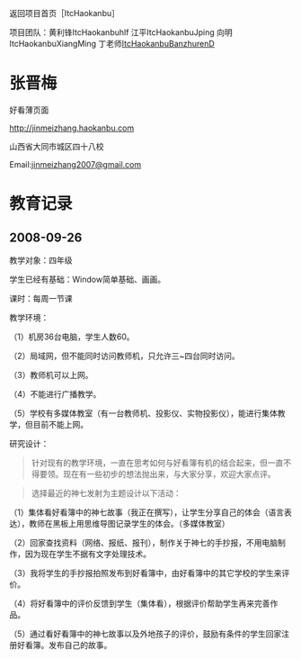 返回项目首页［ItcHaokanbu］

项目团队：黄利锋ItcHaokanbuhlf  江平ItcHaokanbuJping  向明ItcHaokanbuXiangMing  丁老师[ItcHaokanbuBanzhurenD](ItcHaokanbuBanzhurenD.md)

# 张晋梅 #

好看薄页面

http://jinmeizhang.haokanbu.com

山西省大同市城区四十八校

Email:jinmeizhang2007@gmail.com

# 教育记录 #

## 2008-09-26 ##

教学对象：四年级

学生已经有基础：Window简单基础、画画。

课时：每周一节课

教学环境：

（1）机房36台电脑，学生人数60。

（2）局域网，但不能同时访问教师机，只允许三~四台同时访问。

（3）教师机可以上网。

（4）不能进行广播教学。

（5）学校有多媒体教室（有一台教师机、投影仪、实物投影仪），能进行集体教学，但目前不能上网。

研究设计：

> 针对现有的教学环境，一直在思考如何与好看簿有机的结合起来，但一直不得要领。现在有一些初步的想法抛出来，与大家分享，欢迎大家点评。

> 选择最近的神七发射为主题设计以下活动：

（1）集体看好看簿中的神七故事（我正在撰写），让学生分享自己的体会（语言表达），教师在黑板上用思维导图记录学生的体会。（多媒体教室）

（2）回家查找资料（网络、报纸、报刊），制作关于神七的手抄报，不用电脑制作，因为现在学生不据有文字处理技术。

（3）我将学生的手抄报拍照发布到好看簿中，由好看簿中的其它学校的学生来评价。

（4）将好看簿中的评价反馈到学生（集体看），根据评价帮助学生再来完善作品。

（5）通过看好看簿中的神七故事以及外地孩子的评价，鼓励有条件的学生回家注册好看簿。发布自己的故事。